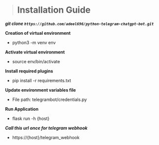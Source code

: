 > # Installation Guide



***git clone `https://github.com/adeel696/python-telegram-chatgpt-bot.git`***

**Creation of virtual environment**
* python3 -m venv env

**Activate virtual environment**
* source env/bin/activate

**Install required plugins**
* pip install -r  requirements.txt

**Update environment variables file**
* File path: telegrambot/credentials.py

**Run Application**
* flask run -h {host}

***Call this url once for telegram webhook*** 
* https://{host}/telegram_webhook
